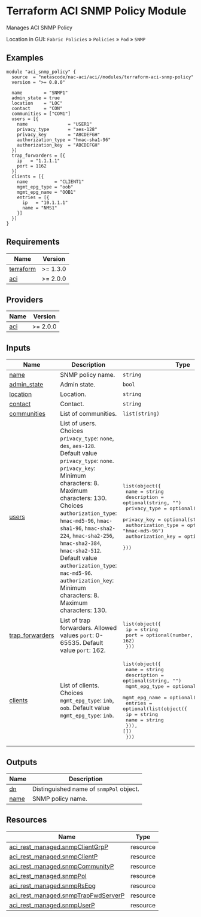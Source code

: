 <!-- BEGIN_TF_DOCS -->
# Terraform ACI SNMP Policy Module

Manages ACI SNMP Policy

Location in GUI:
`Fabric Policies` » `Policies` » `Pod` » `SNMP`

## Examples

```hcl
module "aci_snmp_policy" {
  source  = "netascode/nac-aci/aci//modules/terraform-aci-snmp-policy"
  version = ">= 0.8.0"

  name        = "SNMP1"
  admin_state = true
  location    = "LOC"
  contact     = "CON"
  communities = ["COM1"]
  users = [{
    name               = "USER1"
    privacy_type       = "aes-128"
    privacy_key        = "ABCDEFGH"
    authorization_type = "hmac-sha1-96"
    authorization_key  = "ABCDEFGH"
  }]
  trap_forwarders = [{
    ip   = "1.1.1.1"
    port = 1162
  }]
  clients = [{
    name          = "CLIENT1"
    mgmt_epg_type = "oob"
    mgmt_epg_name = "OOB1"
    entries = [{
      ip   = "10.1.1.1"
      name = "NMS1"
    }]
  }]
}
```

## Requirements

| Name | Version |
|------|---------|
| <a name="requirement_terraform"></a> [terraform](#requirement\_terraform) | >= 1.3.0 |
| <a name="requirement_aci"></a> [aci](#requirement\_aci) | >= 2.0.0 |

## Providers

| Name | Version |
|------|---------|
| <a name="provider_aci"></a> [aci](#provider\_aci) | >= 2.0.0 |

## Inputs

| Name | Description | Type | Default | Required |
|------|-------------|------|---------|:--------:|
| <a name="input_name"></a> [name](#input\_name) | SNMP policy name. | `string` | n/a | yes |
| <a name="input_admin_state"></a> [admin\_state](#input\_admin\_state) | Admin state. | `bool` | `false` | no |
| <a name="input_location"></a> [location](#input\_location) | Location. | `string` | `""` | no |
| <a name="input_contact"></a> [contact](#input\_contact) | Contact. | `string` | `""` | no |
| <a name="input_communities"></a> [communities](#input\_communities) | List of communities. | `list(string)` | `[]` | no |
| <a name="input_users"></a> [users](#input\_users) | List of users. Choices `privacy_type`: `none`, `des`, `aes-128`. Default value `privacy_type`: `none`. `privacy_key`: Minimum characters: 8. Maximum characters: 130. Choices `authorization_type`: `hmac-md5-96`, `hmac-sha1-96`, `hmac-sha2-224`, `hmac-sha2-256`, `hmac-sha2-384`, `hmac-sha2-512`. Default value `authorization_type`: `mac-md5-96`. `authorization_key`: Minimum characters: 8. Maximum characters: 130. | <pre>list(object({<br>    name               = string<br>    description        = optional(string, "")<br>    privacy_type       = optional(string, "none")<br>    privacy_key        = optional(string)<br>    authorization_type = optional(string, "hmac-md5-96")<br>    authorization_key  = optional(string, "")<br>  }))</pre> | `[]` | no |
| <a name="input_trap_forwarders"></a> [trap\_forwarders](#input\_trap\_forwarders) | List of trap forwarders. Allowed values `port`: 0-65535. Default value `port`: 162. | <pre>list(object({<br>    ip   = string<br>    port = optional(number, 162)<br>  }))</pre> | `[]` | no |
| <a name="input_clients"></a> [clients](#input\_clients) | List of clients. Choices `mgmt_epg_type`: `inb`, `oob`. Default value `mgmt_epg_type`: `inb`. | <pre>list(object({<br>    name          = string<br>    description   = optional(string, "")<br>    mgmt_epg_type = optional(string, "inb")<br>    mgmt_epg_name = optional(string)<br>    entries = optional(list(object({<br>      ip   = string<br>      name = string<br>    })), [])<br>  }))</pre> | `[]` | no |

## Outputs

| Name | Description |
|------|-------------|
| <a name="output_dn"></a> [dn](#output\_dn) | Distinguished name of `snmpPol` object. |
| <a name="output_name"></a> [name](#output\_name) | SNMP policy name. |

## Resources

| Name | Type |
|------|------|
| [aci_rest_managed.snmpClientGrpP](https://registry.terraform.io/providers/CiscoDevNet/aci/latest/docs/resources/rest_managed) | resource |
| [aci_rest_managed.snmpClientP](https://registry.terraform.io/providers/CiscoDevNet/aci/latest/docs/resources/rest_managed) | resource |
| [aci_rest_managed.snmpCommunityP](https://registry.terraform.io/providers/CiscoDevNet/aci/latest/docs/resources/rest_managed) | resource |
| [aci_rest_managed.snmpPol](https://registry.terraform.io/providers/CiscoDevNet/aci/latest/docs/resources/rest_managed) | resource |
| [aci_rest_managed.snmpRsEpg](https://registry.terraform.io/providers/CiscoDevNet/aci/latest/docs/resources/rest_managed) | resource |
| [aci_rest_managed.snmpTrapFwdServerP](https://registry.terraform.io/providers/CiscoDevNet/aci/latest/docs/resources/rest_managed) | resource |
| [aci_rest_managed.snmpUserP](https://registry.terraform.io/providers/CiscoDevNet/aci/latest/docs/resources/rest_managed) | resource |
<!-- END_TF_DOCS -->